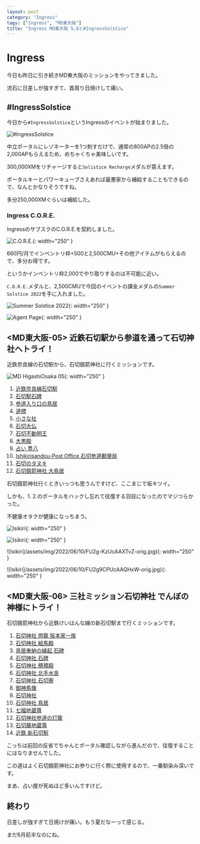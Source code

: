 ```yaml
---
layout: post
category: "Ingress"
tags: ["Ingress", "MD東大阪"]
title: "Ingress MD東大阪 5,6と#IngressSolstice"
---
```

# Ingress
今日も昨日に引き続きMD東大阪のミッションをやってきました。

流石に日差しが強すぎて、首周り日焼けして痛い。

## #IngressSolstice
今日から`#IngressSolstice`というIngressのイベントが始まりました。

![#IngressSolstice](/assets/img/2022/06/10/FU2YKZuUcAAUVVN-orig.jpg)

中立ポータルにレゾネーターを1つ刺すだけで、通常の800APの2.5倍の2,000APもらえるため、めちゃくちゃ美味しいです。

300,000XMをリチャージすると`Solistice Recharge`メダルが貰えます。

ポータルキーとパワーキューブさえあれば最悪家から補給することもできるので、なんとかなりそうですね。

多分250,000XMぐらいは補給した。

### Ingress C.O.R.E.

IngressのサブスクのC.O.R.E.を契約しました。

![C.O.R.E.](/assets/img/2022/06/10/FU2jbaqUcAErTJ3-orig.jpg){: width="250" }

660円/月でインベントリ枠+500と2,500CMU+その他アイテムがもらえるので、多分お得です。

というかインベントリ枠2,000でやり取りするのは不可能に近い。

`C.O.R.E.`メダルと、2,500CMUで今回のイベントの課金メダルの`Summer Solstice 2022`を手に入れました。

![Summer Solstice 2022](/assets/img/2022/06/10/FU2jbznUUAEy9ka-orig.jpg){: width="250" }

![Agent Page](/assets/img/2022/06/10/FU2jcJLUUAAQ3TE-orig.jpg){: width="250" }

## <MD東大阪-05> 近鉄石切駅から参道を通って石切神社へトライ！

近鉄奈良線の石切駅から、石切劔箭神社に行くミッションです。

![MD HigashiOsaka 05](/assets/img/2022/06/10/FU2bOfRUEAEzYzt-orig.jpg){: width="250" }

1. [近鉄奈良線石切駅](https://www.ingress.com/intel?ll=34.685388,135.655374z=15&pll=34.685388,135.655374)
1. [石切駅石碑](https://www.ingress.com/intel?ll=34.685443,135.655142z=15&pll=34.685443,135.655142)
1. [参道入り口の鳥居](https://www.ingress.com/intel?ll=34.684111,135.654111z=15&pll=34.684111,135.654111)
1. [道標](https://www.ingress.com/intel?ll=34.682863,135.653683z=15&pll=34.682863,135.653683)
1. [小さな社](https://www.ingress.com/intel?ll=34.682756,135.652359z=15&pll=34.682756,135.652359)
1. [石切大仏](https://www.ingress.com/intel?ll=34.682412,135.651471z=15&pll=34.682412,135.651471)
1. [石切不動明王](https://www.ingress.com/intel?ll=34.682327,135.650775z=15&pll=34.682327,135.650775)
1. [大黒殿](https://www.ingress.com/intel?ll=34.682091,135.650368z=15&pll=34.682091,135.650368)
1. [占い 豊八](https://www.ingress.com/intel?ll=34.681739,135.649953z=15&pll=34.681739,135.649953)
1. [Ishikirisandou-Post Office 石切参道郵便局](https://www.ingress.com/intel?ll=34.68177,135.64925z=15&pll=34.68177,135.64925)
1. [石切のタヌキ](https://www.ingress.com/intel?ll=34.681405,135.647651z=15&pll=34.681405,135.647651)
1. [石切劔箭神社 大鳥居](https://www.ingress.com/intel?ll=34.680469,135.646138z=15&pll=34.680469,135.646138)

石切劔箭神社行くときいっつも思うんですけど、ここまじで坂キツイ。

しかも、1. 2.のポータルをハックし忘れて往復する羽目になったのでマジつらかった。

不健康オタクが健康になっちまう。

![Isikiri](/assets/img/2022/06/10/FU2bLdkUAAAKZLz-orig.jpg){: width="250" }

![Isikiri](/assets/img/2022/06/10/FU2bNBEVsAAvKuw-orig.jpg){: width="250" }

![Isikiri]/assets/img/2022/06/10/FU2g-KzUcAAXTvZ-orig.jpg){: width="250" }

![Isikiri]/assets/img/2022/06/10/FU2g9CPUcAAQHxW-orig.jpg){: width="250" }


## <MD東大阪-06> 三社ミッション石切神社 でんぼの神様にトライ！

石切劔箭神社から近鉄けいはんな線の新石切駅まで行くミッションです。

1. [石切神社 燈籠 阪本家一族](https://www.ingress.com/intel?ll=34.680797,135.64611z=15&pll=34.680797,135.64611)
1. [石切神社 絵馬殿](https://www.ingress.com/intel?ll=34.681249,135.646295z=15&pll=34.681249,135.646295)
1. [鳥居奉納の縁起 石碑](https://www.ingress.com/intel?ll=34.681495,135.646397z=15&pll=34.681495,135.646397)
1. [石切神社 石碑](https://www.ingress.com/intel?ll=34.682317,135.647z=15&pll=34.682317,135.647)
1. [石切神社 穂積殿](https://www.ingress.com/intel?ll=34.682492,135.64637z=15&pll=34.682492,135.64637)
1. [石切神社 北手水舎](https://www.ingress.com/intel?ll=34.682434,135.646027z=15&pll=34.682434,135.646027)
1. [石切神社 石切寮](https://www.ingress.com/intel?ll=34.682489,135.645393z=15&pll=34.682489,135.645393)
1. [御神馬像](https://www.ingress.com/intel?ll=34.682131,135.645898z=15&pll=34.682131,135.645898)
1. [石切神社](https://www.ingress.com/intel?ll=34.682089,135.646242z=15&pll=34.682089,135.646242)
1. [石切神社 鳥居](https://www.ingress.com/intel?ll=34.681863,135.64619z=15&pll=34.681863,135.64619)
1. [七福地蔵尊](https://www.ingress.com/intel?ll=34.681706,135.64504z=15&pll=34.681706,135.64504)
1. [石切神社参道の灯籠](https://www.ingress.com/intel?ll=34.681656,135.643555z=15&pll=34.681656,135.643555)
1. [石切藤地蔵尊](https://www.ingress.com/intel?ll=34.680379,135.643058z=15&pll=34.680379,135.643058)
1. [近鉄 新石切駅](https://www.ingress.com/intel?ll=34.680399,135.641506z=15&pll=34.680399,135.641506)

こっちは前回の反省でちゃんとポータル確認しながら進んだので、往復することにはなりませんでした。

この道はよく石切劔箭神社にお参りに行く際に使用するので、一番馴染み深いです。

まあ、占い屋が死ぬほど多いんですけど。

## 終わり
日差しが強すぎて日焼けが痛い。もう夏だなーって感じる。

まだ6月前半なのにね。


